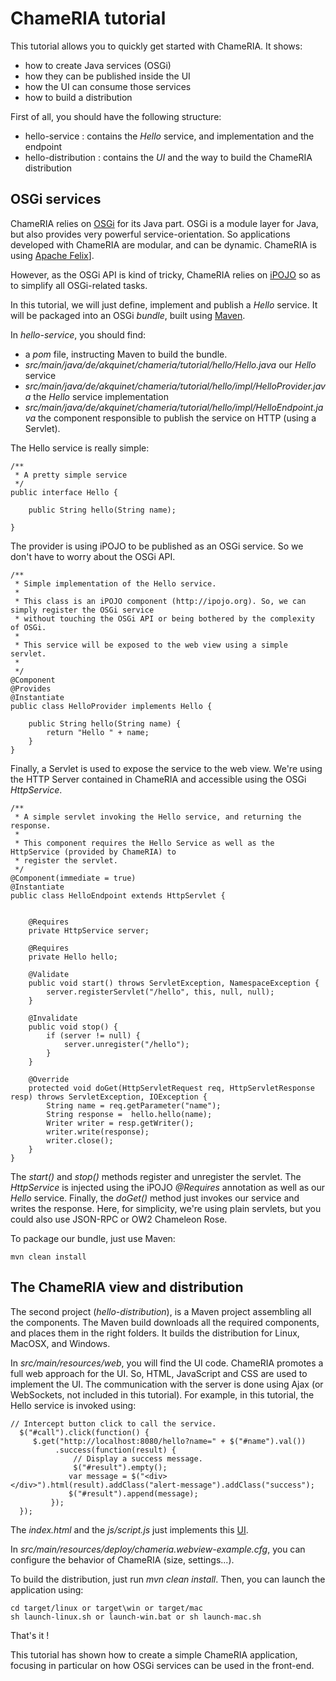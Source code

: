 ChameRIA tutorial
=================

This tutorial allows you to quickly get started with ChameRIA. It shows:

 * how to create Java services (OSGi)
 * how they can be published inside the UI
 * how the UI can consume those services
 * how to build a distribution

First of all, you should have the following structure:

 * hello-service : contains the _Hello_ service, and implementation and the endpoint
 * hello-distribution : contains the _UI_ and the way to build the ChameRIA distribution

OSGi services
-------------

ChameRIA relies on [OSGi](http://en.wikipedia.org/wiki/Osgi) for its Java part. OSGi is a module layer for Java, but
also provides very powerful service-orientation. So applications developed with ChameRIA are modular, and can be
 dynamic. ChameRIA is using [Apache Felix](http://felix.apache.org)].

However, as the OSGi API is kind of tricky, ChameRIA relies on [iPOJO](http://ipojo.org) so as to simplify all OSGi-related
tasks.

In this tutorial, we will just define, implement and publish a _Hello_ service. It will be packaged into an OSGi _bundle_,
built using [Maven](http://maven.apache.org).

In _hello-service_, you should find:

* a _pom_ file, instructing Maven to build the bundle.
* _src/main/java/de/akquinet/chameria/tutorial/hello/Hello.java_ our _Hello_ service
* _src/main/java/de/akquinet/chameria/tutorial/hello/impl/HelloProvider.java_ the _Hello_ service implementation
* _src/main/java/de/akquinet/chameria/tutorial/hello/impl/HelloEndpoint.java_ the component responsible to publish the
service on HTTP (using a Servlet).

The Hello service is really simple:

    /**
     * A pretty simple service
     */
    public interface Hello {

        public String hello(String name);

    }

The provider is using iPOJO to be published as an OSGi service. So we don't have to worry about the OSGi API.

    /**
     * Simple implementation of the Hello service.
     *
     * This class is an iPOJO component (http://ipojo.org). So, we can simply register the OSGi service
     * without touching the OSGi API or being bothered by the complexity of OSGi.
     *
     * This service will be exposed to the web view using a simple servlet.
     *
     */
    @Component
    @Provides
    @Instantiate
    public class HelloProvider implements Hello {

        public String hello(String name) {
            return "Hello " + name;
        }
    }

Finally, a Servlet is used to expose the service to the web view. We're using the HTTP Server contained in ChameRIA and
accessible using the OSGi _HttpService_.

    /**
     * A simple servlet invoking the Hello service, and returning the response.
     *
     * This component requires the Hello Service as well as the HttpService (provided by ChameRIA) to
     * register the servlet.
     */
    @Component(immediate = true)
    @Instantiate
    public class HelloEndpoint extends HttpServlet {


        @Requires
        private HttpService server;

        @Requires
        private Hello hello;

        @Validate
        public void start() throws ServletException, NamespaceException {
            server.registerServlet("/hello", this, null, null);
        }

        @Invalidate
        public void stop() {
            if (server != null) {
                server.unregister("/hello");
            }
        }

        @Override
        protected void doGet(HttpServletRequest req, HttpServletResponse resp) throws ServletException, IOException {
            String name = req.getParameter("name");
            String response =  hello.hello(name);
            Writer writer = resp.getWriter();
            writer.write(response);
            writer.close();
        }
    }

The _start()_ and _stop()_ methods register and unregister the servlet. The _HttpService_ is injected using the iPOJO
_@Requires_ annotation as well as our _Hello_ service. Finally, the _doGet()_ method just invokes our service and writes
the response. Here, for simplicity, we're using plain servlets, but you could also use JSON-RPC or OW2 Chameleon Rose.

To package our bundle, just use Maven:

    mvn clean install

The ChameRIA view and distribution
----------------------------------

The second project (_hello-distribution_), is a Maven project assembling all the components. The Maven build
downloads all the required components, and places them in the right folders. It builds the distribution for Linux, MacOSX,
 and Windows.

In _src/main/resources/web_, you will find the UI code. ChameRIA promotes a full web approach for the UI. So, HTML,
JavaScript and CSS are used to implement the UI. The communication with the server is done using Ajax (or WebSockets,
  not included in this tutorial). For example, in this tutorial, the Hello service is invoked using:

    // Intercept button click to call the service.
      $("#call").click(function() {
         $.get("http://localhost:8080/hello?name=" + $("#name").val())
              .success(function(result) {
                  // Display a success message.
                  $("#result").empty();
                 var message = $("<div></div>").html(result).addClass("alert-message").addClass("success");
                 $("#result").append(message);
             });
      });


The _index.html_ and the _js/script.js_ just implements this [UI](tutorial.png).

In _src/main/resources/deploy/chameria.webview-example.cfg_, you can configure the behavior of ChameRIA (size, settings...).

To build the distribution, just run _mvn clean install_. Then, you can launch the application using:

    cd target/linux or target\win or target/mac
    sh launch-linux.sh or launch-win.bat or sh launch-mac.sh

That's it !

This tutorial has shown how to create a simple ChameRIA application, focusing in particular on how OSGi services can be used in
the front-end.


